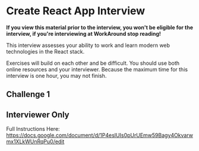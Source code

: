 # Create React App Interview

**If you view this material prior to the interview, you won't be eligible for the interview, if you're interviewing at WorkAround stop reading!**

This interview assesses your ability to work and learn modern web technologies in the React stack.

Exercises will build on each other and be difficult. You should use both online resources and your interviewer. Because the maximum time for this interview is one hour, you may not finish.

## Challenge 1

## Interviewer Only

Full Instructions Here: https://docs.google.com/document/d/1P4esIUIs0pUrUEmw59Bagy4Okvarwmx1XLkWUnRqPu0/edit
